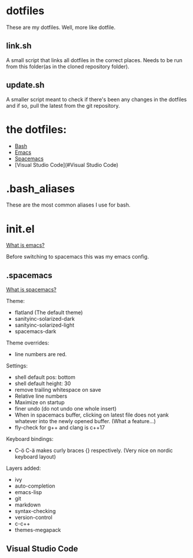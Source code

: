 # dotfiles
These are my dotfiles. Well, more like dotfile.

## link.sh
A small script that links all dotfiles in the correct places.
Needs to be run from this folder(as in the cloned repository folder).

## update.sh
A smaller script meant to check if there's been any changes in the dotfiles and if so, pull the latest from the git repository.

# the dotfiles:
* [Bash](#.bash_aliases)
* [Emacs](#init.el)
* [Spacemacs](#.spacemacs)
* [Visual Studio Code](#Visual Studio Code)

# .bash_aliases
These are the most common aliases I use for bash.

# init.el
[What is emacs?](https://www.gnu.org/software/emacs/)

Before switching to spacemacs this was my emacs config.

## .spacemacs
[What is spacemacs?](http://spacemacs.org/)

Theme:
* flatland (The default theme)
* sanityinc-solarized-dark
* sanityinc-solarized-light
* spacemacs-dark

Theme overrides:
* line numbers are red.

Settings:
* shell default pos: bottom
* shell default height: 30
* remove trailing whitespace on save
* Relative line numbers
* Maximize on startup
* finer undo (do not undo one whole insert)
* When in spacemacs buffer, clicking on latest file does not yank whatever into the newly opened buffer. (What a feature...)
* fly-check for g++ and clang is c++17

Keyboard bindings:
* C-ö C-ä makes curly braces {} respectively. (Very nice on nordic keyboard layout)

Layers added:
* ivy
* auto-completion
* emacs-lisp
* git
* markdown
* syntax-checking
* version-control
* c-c++
* themes-megapack


## Visual Studio Code
